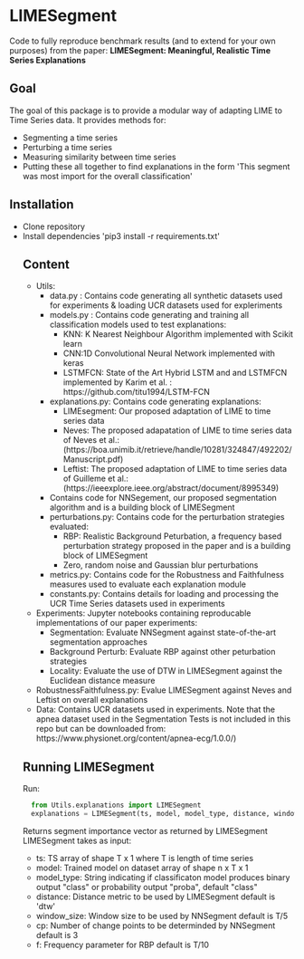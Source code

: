 # LIMESegment
Code to fully reproduce benchmark results (and to extend for your own purposes) from the paper: <b>LIMESegment: Meaningful, Realistic Time Series Explanations</b>

## Goal
The goal of this package is to provide a modular way of adapting LIME to Time Series data. It provides methods for:
<ul>
  <li> Segmenting a time series </li>
  <li> Perturbing a time series </li>
  <li> Measuring similarity between time series </li>
  <li> Putting these all together to find explanations in the form 'This segment was most import for the overall classification'
  </ul>

## Installation

<ul> 
  <li> Clone repository </li>
  <li> Install dependencies 'pip3 install -r requirements.txt' </li>

## Content
<ul>
  <li> Utils: 
    <ul> 
      <li> data.py : Contains code generating all synthetic datasets used for experiments & loading UCR datasets used for expleriments </li>
      <li> models.py : Contains code generating and training all classification models used to test explanations:
        <ul> 
          <li> KNN: K Nearest Neighbour Algorithm implemented with Scikit learn </li>
          <li> CNN:1D Convolutional Neural Network implemented with keras </li>
          <li> LSTMFCN: State of the Art Hybrid LSTM and and LSTMFCN implemented by Karim et al. : https://github.com/titu1994/LSTM-FCN </li>
        </ul>
      </li> 
      <li> explanations.py: Contains code generating explanations: 
        <ul>
          <li> LIMEsegment: Our proposed adaptation of LIME to time series data  </li>
          <li> Neves: The proposed adapatation of LIME to time series data of Neves et al.: (https://boa.unimib.it/retrieve/handle/10281/324847/492202/Manuscript.pdf) </li>
          <li> Leftist: The proposed adaptation of LIME to time series data of Guilleme et al.: (https://ieeexplore.ieee.org/abstract/document/8995349)
        </ul>
        <li> Contains code for NNSegement, our proposed segmentation algorithm and is a building block of LIMESegment </li>
      <li>  perturbations.py: Contains code for the perturbation strategies evaluated:
        <ul>
          <li> RBP: Realistic Background Peturbation, a frequency based perturbation strategy proposed in the paper and is a building block of LIMESegment </li>
          <li> Zero, random noise and Gaussian blur perturbations </li> 
        </ul>
      </li>
      <li> metrics.py: Contains code for the Robustness and Faithfulness measures used to evaluate each explanation module </li>
      <li> constants.py: Contains details for loading and processing the UCR Time Series datasets used in experiments </li> 
    </ul>
  </li>
  <li> Experiments: Jupyter notebooks containing reproducable implementations of our paper experiments:
    <ul>
      <li>Segmentation: Evaluate NNSegment against state-of-the-art segmentation approaches</li>
      <li> Background Perturb: Evaluate RBP against other peturbation strategies </li>
      <li> Locality: Evaluate the use of DTW in LIMESegment against the Euclidean distance measure </li>
    </ul> 
      <li>RobustnessFaithfulness.py: Evalue LIMESegment against Neves and Leftist on overall explanations </li>
  </li>
  <li> Data: Contains UCR datasets used in experiments. Note that the apnea dataset used in the Segmentation Tests is not included in this repo but can be downloaded from: https://www.physionet.org/content/apnea-ecg/1.0.0/) </li>
</ul>


## Running LIMESegment
Run:
```python
  from Utils.explanations import LIMESegment
  explanations = LIMESegment(ts, model, model_type, distance, window_size, cp, f)
```
Returns segment importance vector as returned by LIMESegment
LIMESegment takes as input:
<ul> 
  <li> ts: TS array of shape T x 1 where T is length of time series </li>
  <li> model: Trained model on dataset array of shape n x T x 1 </li>
  <li> model_type: String indicating if classificaton model produces binary output "class" or probability output "proba", default     "class" </li>
  <li> distance: Distance metric to be used by LIMESegment default is 'dtw' </li>
  <li> window_size: Window size to be used by NNSegment default is T/5 </li>
  <li> cp: Number of change points to be determinded by NNSegment default is 3 </li>
  <li> f: Frequency parameter for RBP default is T/10 </li>
 </ul> 
